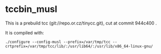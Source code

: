 # tccbin_musl

This is a prebuild tcc (git://repo.or.cz/tinycc.git), cut at commit 944c400 .

It is compiled with:
```shell
./configure --config-musl --prefix=/var/tmp/tcc --crtprefix=/var/tmp/tcc/lib/:/usr/lib64/:/usr/lib/x86_64-linux-gnu/
```
